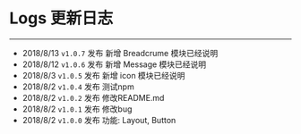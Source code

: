 # Logs 更新日志
----
* 2018/8/13 ```v1.0.7``` 发布 新增 Breadcrume 模块已经说明
* 2018/8/12 ```v1.0.6``` 发布 新增 Message 模块已经说明
* 2018/8/3 ```v1.0.5``` 发布 新增 icon 模块已经说明
* 2018/8/2 ```v1.0.4``` 发布 测试npm
* 2018/8/2 ```v1.0.2``` 发布 修改README.md
* 2018/8/2 ```v1.0.1``` 发布 修改bug
* 2018/8/2 ```v1.0.0``` 发布 功能: Layout, Button
